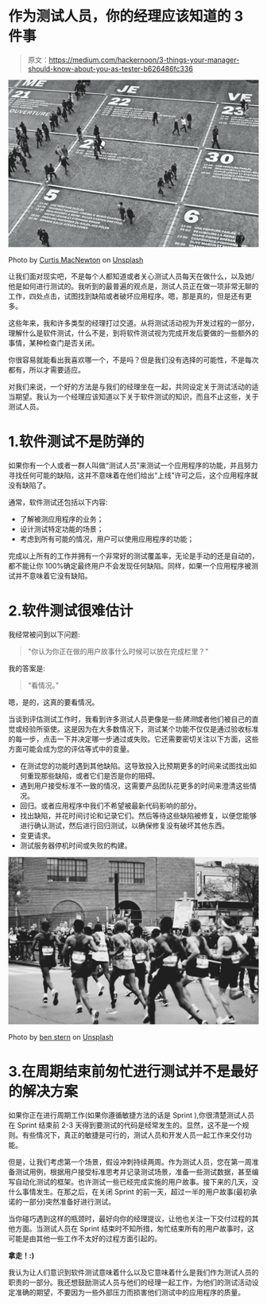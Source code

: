 # 作为测试人员，你的经理应该知道的 3 件事

> 原文：<https://medium.com/hackernoon/3-things-your-manager-should-know-about-you-as-tester-b626486fc336>

![](img/400eeb0356301e99b643da6d5e7df1f7.png)

Photo by [Curtis MacNewton](https://unsplash.com/photos/vVIwtmqsIuk?utm_source=unsplash&utm_medium=referral&utm_content=creditCopyText) on [Unsplash](https://unsplash.com/search/photos/crowd?utm_source=unsplash&utm_medium=referral&utm_content=creditCopyText)

让我们面对现实吧，不是每个人都知道或者关心测试人员每天在做什么，以及她/他是如何进行测试的。我听到的最普遍的观点是，测试人员正在做一项非常无聊的工作，四处点击，试图找到缺陷或者破坏应用程序。嗯，那是真的，但是还有更多。

这些年来，我和许多类型的经理打过交道。从将测试活动视为开发过程的一部分，理解什么是软件测试，什么不是，到将软件测试视为完成开发后要做的一些额外的事情，某种检查门是否关闭。

你很容易就能看出我喜欢哪一个，不是吗？但是我们没有选择的可能性，不是每次都有，所以才需要适应。

对我们来说，一个好的方法是与我们的经理坐在一起，共同设定关于测试活动的适当期望。我认为一个经理应该知道以下关于软件测试的知识，而且不止这些，关于测试人员。

# 1.软件测试不是防弹的

如果你有一个人或者一群人叫做“测试人员”来测试一个应用程序的功能，并且努力寻找任何可能的缺陷，这并不意味着在他们给出“上线”许可之后，这个应用程序就没有缺陷了。

通常，软件测试还包括以下内容:

*   了解被测应用程序的业务；
*   设计测试特定功能的场景；
*   考虑到所有可能的情况，用户可以使用应用程序的功能；

完成以上所有的工作并拥有一个非常好的测试覆盖率，无论是手动的还是自动的，都不能让你 100%确定最终用户不会发现任何缺陷。同样，如果一个应用程序被测试并不意味着它没有缺陷。

# 2.软件测试很难估计

我经常被问到以下问题:

> "你认为你正在做的用户故事什么时候可以放在完成栏里？"

我的答案是:

> “看情况。”

嗯，是的，这真的要看情况。

当谈到评估测试工作时，我看到许多测试人员更像是一些*猜测*或者他们被自己的直觉或经验所驱使。这是因为在大多数情况下，测试某个功能不仅仅是通过验收标准的每一步，点击一下并决定哪一步通过或失败。它还需要密切关注以下方面，这些方面可能会成为您的评估等式中的变量。

*   在测试您的功能时遇到其他缺陷。这导致投入比预期更多的时间来试图找出如何重现那些缺陷，或者它们是否是你的阻碍。
*   遇到用户接受标准不一致的情况，这需要产品团队花更多的时间来澄清这些情况。
*   回归。或者应用程序中我们不希望被最新代码影响的部分。
*   找出缺陷，并花时间讨论和记录它们。然后等待这些缺陷被修复，以便您能够进行确认测试，然后进行回归测试，以确保修复没有破坏其他东西。
*   变更请求。
*   测试服务器停机时间或失败的构建。

![](img/e9efab6d05763207b9da797297fa8138.png)

Photo by [ben stern](https://unsplash.com/photos/wQNHTxEhIr8?utm_source=unsplash&utm_medium=referral&utm_content=creditCopyText) on [Unsplash](https://unsplash.com/search/photos/running?utm_source=unsplash&utm_medium=referral&utm_content=creditCopyText)

# 3.在周期结束前匆忙进行测试并不是最好的解决方案

如果你正在进行周期工作(如果你遵循敏捷方法的话是 Sprint ),你很清楚测试人员在 Sprint 结束前 2-3 天得到要测试的代码是经常发生的。显然，这不是一个规则。有些情况下，真正的敏捷是可行的，测试人员和开发人员一起工作来交付功能。

但是，让我们考虑第一个场景，假设冲刺持续两周。作为测试人员，您在第一周准备测试用例，根据用户接受标准思考并记录测试场景，准备一些测试数据，甚至编写自动化测试的框架。也许测试一些已经完成实施的用户故事。接下来的几天，没什么事情发生。在那之后，在关闭 Sprint 的前一天，超过一半的用户故事(最初承诺的一部分)突然准备好进行测试。

当你碰巧遇到这样的瓶颈时，最好向你的经理提议，让他也关注一下交付过程的其他方面。当测试人员在 Sprint 结束时不知所措，匆忙结束所有的用户故事时，这可能是由其他一些工作不太好的过程方面引起的。

**拿走！:)**

我认为让人们意识到软件测试意味着什么以及它意味着什么是我们作为测试人员的职责的一部分。我还想鼓励测试人员与他们的经理一起工作，为他们的测试活动设定准确的期望，不要因为一些外部压力而损害他们测试中的应用程序的质量。